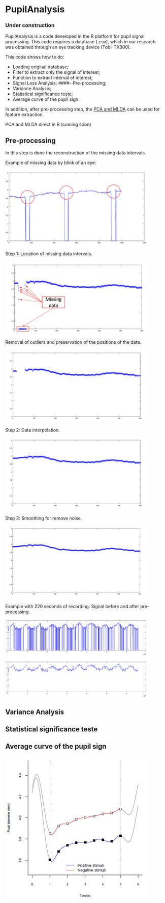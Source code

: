 # PupilAnalysis
### Under construction

PupilAnalysis is a code developed in the R platform for pupil signal processing.
This code requires a database (.csv), which in our research was obtained through an eye tracking device (Tobii TX300).

This code shows how to do:
- Loading original database;
- Filter to extract only the signal of interest;
- Function to extract interval of interest;
- Signal Loss Analysis;
####- Pre-processing;
- Variance Analysis;
- Statistical significance teste;
- Average curve of the pupil sign.

In addition, after pre-processing step, the [PCA and MLDA](https://github.com/IPL-FEI/SiProcess) can be used for feature extraction.

PCA and MLDA direct in R (coming soon)

## Pre-processing

In this step is done the reconstruction of the missing data intervals.

Example of missing data by blink of an eye:

![Image](scr/MissingData.png)

Step 1: Location of missing data intervals.

![Image](scr/Pre0.png)

Removal of outliers and preservation of the positions of the data.

![Image](scr/Pre1.png)

Step 2: Data interpolation.

![Image](scr/Pre2.png)

Step 3: Smoothing for remove noise.

![Image](scr/Pre3.png)

Example with 220 seconds of recording. Signal before and after pre-processing.

![Image](scr/Pre4.png)

## Variance Analysis

## Statistical significance teste

## Average curve of the pupil sign

![Image](scr/AverageCurve.png)

